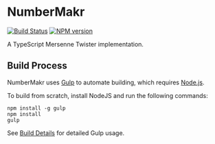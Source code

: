 # NumberMakr
[![Build Status](https://travis-ci.org/FullScreenShenanigans/NumberMakr.svg?branch=master)](https://travis-ci.org/FullScreenShenanigans/NumberMakr)
[![NPM version](https://badge.fury.io/js/numbermakr.svg)](http://badge.fury.io/js/numbermakr)

A TypeScript Mersenne Twister implementation.



## Build Process

NumberMakr uses [Gulp](http://gulpjs.com/) to automate building, which requires [Node.js](http://node.js.org).

To build from scratch, install NodeJS and run the following commands:

```
npm install -g gulp
npm install
gulp
```

See [Build Details](https://github.com/FullScreenShenanigans/Documentation/blob/master/Build%20Details.md) for detailed Gulp usage.

